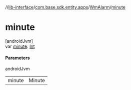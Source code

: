 //[lib-interface](../../../index.md)/[com.base.sdk.entity.apps](../index.md)/[WmAlarm](index.md)/[minute](minute.md)

# minute

[androidJvm]\
var [minute](minute.md): [Int](https://kotlinlang.org/api/latest/jvm/stdlib/kotlin/-int/index.html)

#### Parameters

androidJvm

| | |
|---|---|
| minute | Minute |
